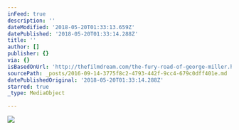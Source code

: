 ```yaml
---
inFeed: true
description: ''
dateModified: '2018-05-20T01:33:13.659Z'
datePublished: '2018-05-20T01:33:14.288Z'
title: ''
author: []
publisher: {}
via: {}
isBasedOnUrl: 'http://thefilmdream.com/the-fury-road-of-george-miller.html'
sourcePath: _posts/2016-09-14-3775f8c2-4793-442f-9cc4-679c0dff401e.md
datePublishedOriginal: '2018-05-20T01:33:14.288Z'
starred: true
_type: MediaObject

---
```

<article style=""><img src="http://thefilmdream.com/image/104969123_scaled_354x516.jpg" /></article>